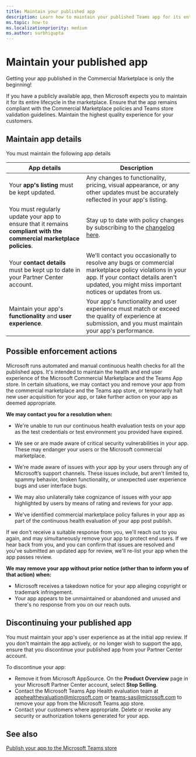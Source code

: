 ```yaml
---
title: Maintain your published app
description: Learn how to maintain your published Teams app for its entire lifecycle in the marketplace.
ms.topic: how-to
ms.localizationpriority: medium
ms.author: surbhigupta
---
```


# Maintain your published app

Getting your app published in the Commercial Marketplace is only the beginning!

If you have a publicly available app, then Microsoft expects you to maintain it for its entire lifecycle in the marketplace. Ensure that the app remains compliant with the Commercial Marketplace policies and Teams store validation guidelines. Maintain the highest quality experience for your customers.

## Maintain app details

You must maintain the following app details

| App details | Description |
|---|---|
| Your **app's listing** must be kept updated. | Any changes to functionality, pricing, visual appearance, or any other updates must be accurately reflected in your app's listing. |
| You must regularly update your app to ensure that it remains **compliant with the commercial marketplace policies**. | Stay up to date with policy changes by subscribing to the [changelog here](/legal/marketplace/offer-policies-change-history). |
| Your **contact details** must be kept up to date in your Partner Center account. | We'll contact you occasionally to resolve any bugs or commercial marketplace policy violations in your app. If your contact details aren't updated, you might miss important notices or updates from us. |
| Maintain your app's **functionality** and **user experience**. | Your app's functionality and user experience must match or exceed the quality of experience at submission, and you must maintain your app's performance. |

## Possible enforcement actions

Microsoft runs automated and manual continuous health checks for all the published apps. It's intended to maintain the health and end user experience of the Microsoft Commercial Marketplace and the Teams App store. In certain situations, we may contact you and remove your app from the commercial marketplace and the Teams app store, or temporarily halt new user acquisition for your app, or take further action on your app as deemed appropriate.

**We may contact you for a resolution when:**

* We're unable to run our continuous health evaluation tests on your app as the test credentials or test environment you provided have expired.

* We see or are made aware of critical security vulnerabilities in your app. These may endanger your users or the Microsoft commercial marketplace.

* We're made aware of issues with your app by your users through any of Microsoft’s support channels. These issues include, but aren't limited to, spammy behavior, broken functionality, or unexpected user experience bugs and user interface bugs.

* We may also unilaterally take cognizance of issues with your app highlighted by users by means of rating and reviews for your app.

* We've identified commercial marketplace policy failures in your app as part of the continuous health evaluation of your app post publish.

If we don't receive a suitable response from you, we'll reach out to you again, and may simultaneously remove your app to protect end users. If we hear back from you, and you can confirm that issues are resolved and you've submitted an updated app for review, we'll re-list your app when the app passes review.

**We may remove your app without prior notice (other than to inform you of that action) when:**

* Microsoft receives a takedown notice for your app alleging copyright or trademark infringement.
* Your app appears to be unmaintained or abandoned and unused and there's no response from you on our reach outs.

## Discontinuing your published app

You must maintain your app's user experience as at the initial app review. If you don't maintain the app actively, or no longer wish to support the app, ensure that you discontinue your published app from your Partner Center account.

To discontinue your app:

* Remove it from Microsoft AppSource. On the **Product Overview** page in your Microsoft Partner Center account, select **Stop Selling**.
* Contact the Microsoft Teams App Health evaluation team at [apphealthevaluation@microsoft.com](mailto:apphealthevaluation@microsoft.com) or [teams-sas@microsoft.com](mailto:teams-sas@microsoft.com) to remove your app from the Microsoft Teams app store.
* Contact your customers where appropriate. Delete or revoke any security or authorization tokens generated for your app.

## See also

[Publish your app to the Microsoft Teams store](/concepts/deploy-and-publish/appsource/publish)

